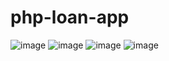 # php-loan-app 
![image](https://user-images.githubusercontent.com/70555095/148543458-79a0645c-51db-4d63-ad1f-536aef937661.png) ![image](https://user-images.githubusercontent.com/70555095/148543486-9d03432e-1a96-4d1f-89ae-d86ed7629832.png)  ![image](https://user-images.githubusercontent.com/70555095/148543518-20ddc0f0-ac84-4606-9af9-c41cb1b12556.png) ![image](https://user-images.githubusercontent.com/70555095/148543578-9d71b41a-0943-4893-a83e-cf5fb04894e6.png)
